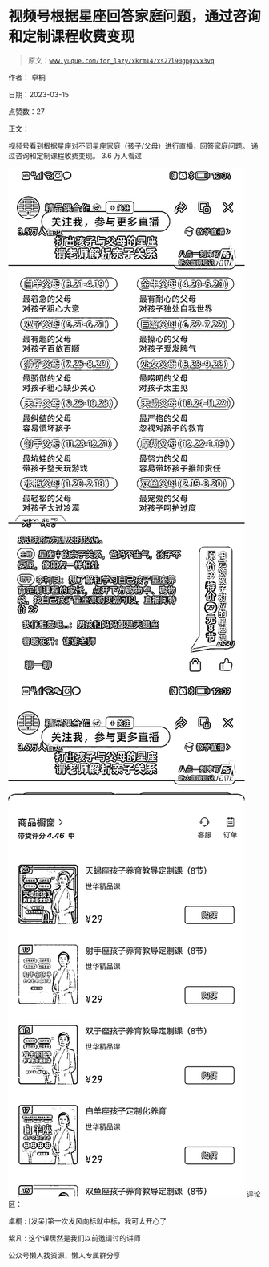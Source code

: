 # 视频号根据星座回答家庭问题，通过咨询和定制课程收费变现

> 原文：[`www.yuque.com/for_lazy/xkrm14/xs27l90gpgxvx3vq`](https://www.yuque.com/for_lazy/xkrm14/xs27l90gpgxvx3vq)



作者： 卓桐



日期：2023-03-15



点赞数：27

<ne-hole id="u17ed1541" data-lake-id="u17ed1541">

正文：



视频号看到根据星座对不同星座家庭（孩子/父母）进行直播，回答家庭问题。 通过咨询和定制课程收费变现。 3.6 万人看过



![](img/14759edd8667d9c99da41e901b800393.png)  <ne-p id="u75c6506c" data-lake-id="u75c6506c">![](img/bdf56f9221c234cbb1ce7e7593f72dc5.png)  <ne-hole id="ub27024fa" data-lake-id="ub27024fa"><ne-p id="ua5bc0b9c" data-lake-id="ua5bc0b9c">评论区：



卓桐 : [发呆]第一次发风向标就中标，我可太开心了



紫凡 : 这个课居然是我们以前邀请过的讲师

<ne-hole id="u3856a288" data-lake-id="u3856a288">

公众号懒人找资源，懒人专属群分享

</ne-hole></ne-hole></ne-p></ne-p></ne-hole>